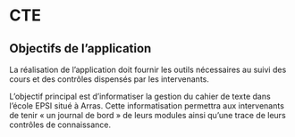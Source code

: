 CTE
===

Objectifs de l’application
--------------------------

  La réalisation de l’application doit fournir les outils nécessaires au suivi des cours et des contrôles dispensés par les intervenants.

  L’objectif principal est d’informatiser la gestion du cahier de texte dans l’école EPSI situé à Arras. Cette informatisation permettra aux intervenants de tenir « un journal de bord » de leurs modules ainsi qu’une trace de leurs contrôles de connaissance. 
